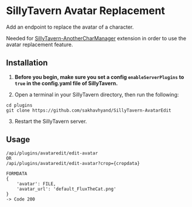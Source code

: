 # SillyTavern Avatar Replacement

Add an endpoint to replace the avatar of a character.

Needed for [SillyTavern-AnotherCharManager](https://github.com/sakhavhyand/SillyTavern-AnotherCharManager) extension in order to use the avatar replacement feature.

## Installation

1. **Before you begin, make sure you set a config `enableServerPlugins` to `true` in the config.yaml file of SillyTavern.**

2. Open a terminal in your SillyTavern directory, then run the following:

```
cd plugins
git clone https://github.com/sakhavhyand/SillyTavern-AvatarEdit
```

3. Restart the SillyTavern server.

## Usage
```
/api/plugins/avataredit/edit-avatar
OR
/api/plugins/avataredit/edit-avatar?crop={cropdata}

FORMDATA
{
    'avatar': FILE,
    'avatar_url': 'default_FluxTheCat.png'
}
-> Code 200
```
